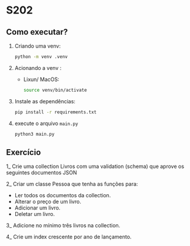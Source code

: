 # S202

## Como executar?

1. Criando uma venv:
    ```sh
    python -m venv .venv
    ```

2. Acionando a venv :
   * Lixun/ MacOS:
     ```sh
     source venv/bin/activate
     ```
3. Instale as dependências:
    ```sh
    pip install -r requirements.txt
    ```

4. execute o arquivo `main.py`
    ```sh
    python3 main.py
    ```

## Exercício

1_ Crie uma collection Livros com uma validation (schema) que aprove os seguintes documentos JSON

2_ Criar um classe Pessoa  que tenha as funções para:
 - Ler todos os documentos da collection.
 - Alterar o preço de um livro.
 - Adicionar um livro.
 - Deletar um livro. 

3_ Adicione no mínimo três livros na collection.

4_ Crie um index crescente por ano de lançamento.

